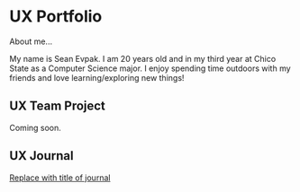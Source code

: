 # UX Portfolio

About me...

My name is Sean Evpak. I am 20 years old and in my third year at Chico State as a Computer Science major. 
I enjoy spending time outdoors with my friends and love learning/exploring new things!

## UX Team Project

Coming soon.

## UX Journal

[Replace with title of journal](j01/)
